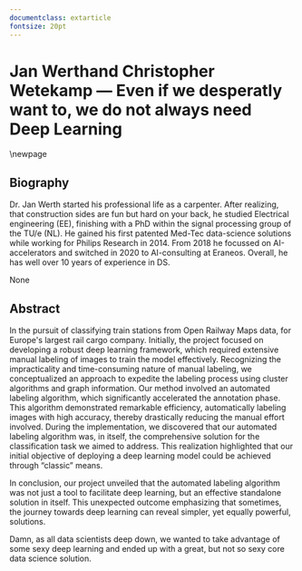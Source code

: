 ```yaml
---
documentclass: extarticle
fontsize: 20pt
---
```


# Jan Werthand Christopher Wetekamp — Even if we desperatly want to, we do not always need Deep Learning

\newpage

## Biography

Dr. Jan Werth started his professional life as a carpenter. After realizing, that construction sides are fun but hard on your back, he studied Electrical engineering (EE), finishing with a PhD within the signal processing group of the TU/e (NL).
He gained his first patented Med-Tec data-science solutions while working for Philips Research in 2014. From 2018 he focussed on AI-accelerators and switched in 2020 to AI-consulting at Eraneos. 
Overall, he has well over 10 years of experience in DS.

None

## Abstract

In the pursuit of classifying train stations from Open Railway Maps data, for Europe's largest rail cargo company. Initially, the project focused on developing a robust deep learning framework, which required extensive manual labeling of images to train the model effectively. Recognizing the impracticality and time-consuming nature of manual labeling, we conceptualized an approach to expedite the labeling process using cluster algorithms and graph information.
Our method involved an automated labeling algorithm, which significantly accelerated the annotation phase. This algorithm demonstrated remarkable efficiency, automatically labeling images with high accuracy, thereby drastically reducing the manual effort involved. 
During the implementation, we discovered that our automated labeling algorithm was, in itself, the comprehensive solution for the classification task we aimed to address. This realization highlighted that our initial objective of deploying a deep learning model could be achieved through “classic” means.

In conclusion, our project unveiled that the automated labeling algorithm was not just a tool to facilitate deep learning, but an effective standalone solution in itself. This unexpected outcome emphasizing that sometimes, the journey towards deep learning can reveal simpler, yet equally powerful, solutions.

Damn, as all data scientists deep down, we wanted to take advantage of some sexy deep learning and ended up with a great, but not so sexy core data science solution.
